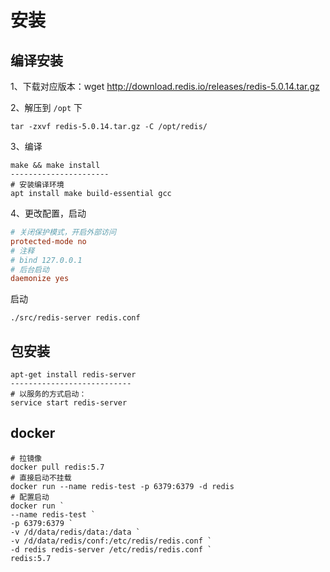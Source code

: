 # 安装

## 编译安装

1、下载对应版本：wget http://download.redis.io/releases/redis-5.0.14.tar.gz

2、解压到 `/opt` 下

```shell
tar -zxvf redis-5.0.14.tar.gz -C /opt/redis/
```

3、编译
```shell
make && make install
----------------------
# 安装编译环境
apt install make build-essential gcc
```

4、更改配置，启动
```conf
# 关闭保护模式，开启外部访问
protected-mode no
# 注释
# bind 127.0.0.1
# 后台启动
daemonize yes
```

启动
```shell
./src/redis-server redis.conf
```

## 包安装
```shell
apt-get install redis-server
---------------------------
# 以服务的方式启动：
service start redis-server
```

## docker
```shell
# 拉镜像
docker pull redis:5.7
# 直接启动不挂载
docker run --name redis-test -p 6379:6379 -d redis
# 配置启动
docker run `
--name redis-test `
-p 6379:6379 `
-v /d/data/redis/data:/data `
-v /d/data/redis/conf:/etc/redis/redis.conf `
-d redis redis-server /etc/redis/redis.conf `
redis:5.7
```

